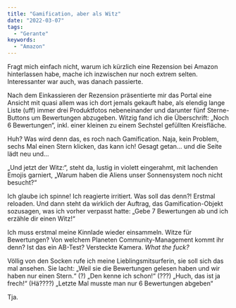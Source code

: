 ```yaml
---
title: "Gamification, aber als Witz"
date: "2022-03-07"
tags:
  - "Gerante"
keywords:
  - "Amazon"
---
```


Fragt mich einfach nicht, warum ich kürzlich eine Rezension bei Amazon hinterlassen habe, mache ich inzwischen nur noch extrem selten. Interessanter war auch, was danach passierte.

Nach dem Einkassieren der Rezension präsentierte mir das Portal eine Ansicht mit quasi allem was ich dort jemals gekauft habe, als elendig lange Liste (uff) immer drei Produktfotos nebeneinander und darunter fünf Sterne-Buttons um Bewertungen abzugeben. Witzig fand ich die Überschrift: „Noch 6 Bewertungen“, inkl. einer kleinen zu einem Sechstel gefüllten Kreisfläche.

Huh? Was wird denn das, es roch nach Gamification. Naja, kein Problem, sechs Mal einen Stern klicken, das kann ich! Gesagt getan… und die Seite lädt neu und…

„Und jetzt der Witz:“, steht da, lustig in violett eingerahmt, mit lachenden Emojis garniert, „Warum haben die Aliens unser Sonnensystem noch nicht besucht?“

Ich glaube ich spinne! Ich reagierte irritiert. Was soll das denn?! Erstmal reloaden. Und dann steht da wirklich der Auftrag, das Gamification-Objekt sozusagen, was ich vorher verpasst hatte: „Gebe 7 Bewertungen ab und ich erzähle dir einen Witz!“

Ich muss erstmal meine Kinnlade wieder einsammeln. Witze für Bewertungen? Von welchem Planeten Community-Management kommt ihr denn? Ist das ein AB-Test? Versteckte Kamera. _What the fuck?_

Völlig von den Socken rufe ich meine Lieblingsmitsurferin, sie soll sich das mal ansehen. Sie lacht: „Weil sie die Bewertungen gelesen haben und wir haben nur einen Stern.“ (?) „Den kenne ich schon!“ (???) „Huch, das ist ja frech!“ (Hä????) „Letzte Mal musste man nur 6 Bewertungen abgeben“

Tja.
